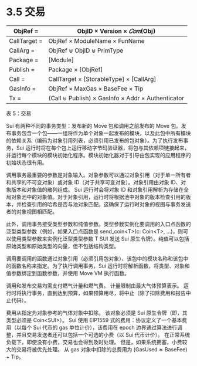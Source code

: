 # 3.5 交易

| ObjRef =     | ObjID × Version × _𝐶𝑜𝑚_(Obj)                   |
| ------------ | ------------------------------------------------- |
| CallTarget = | ObjRef × ModuleName × FunName                     |
| CallArg =    | ObjRef ⊎ ObjID ⊎ PrimType                         |
| Package =    | \[Module]                                         |
| Publish =    | Package × \[ObjRef]                               |
| Call =       | CallTarget × \[StorableType] × \[CallArg]         |
| GasInfo =    | ObjRef × MaxGas × BaseFee × Tip                   |
| Tx =         | (Call ⊎ Publish) × GasInfo × Addr × Authenticator |

表 5：交易

Sui 有两种不同的事务类型：发布新的 Move 包和调用之前发布的 Move 包。发布事务包含一个包——一组将作为单个对象一起发布的模块，以及此包中所有模块的依赖关系（编码为对象引用列表，必须引用已发布的包对象）。为了执行发布事务，Sui 运行时将在每个包上运行移动字节码验证器，将包与其依赖项链接起来，并运行每个模块的模块初始化程序。模块初始化器对于引导由包实现的应用程序的初始状态很有用。

调用事务最重要的参数是对象输入。对象参数可以通过对象引用（对于单一所有者和共享的不可变对象）或对象 ID（对于共享可变对象）。对象引用由对象 ID、对象版本和对象值的散列组成。 Sui 运行时会将对象 ID 和对象引用解析为存储在全局对象池中的对象值。对于对象引用，运行时将根据池中对象的版本检查引用的版本，并检查引用的哈希是否与池对象匹配。这确保了运行时对象的视图与事务发送者的对象视图相匹配。

此外，调用事务接受类型参数和纯值参数。类型参数实例化要调用的入口点函数的泛型类型参数（例如，如果入口点函数是 send\_coin\<T>(c: Coin\<T>, ...)，则可以使用类型参数来实例化泛型类型参数 T SUI 发送 Sui 原生令牌）。纯值可以包括原始类型和原始类型的向量，但不包括结构类型。

调用要调用的函数通过对象引用（必须引用包对象）、该包中的模块名称和该包中的函数名称来指定。为了执行调用事务，Sui 运行时将解析函数，将类型、对象和值参数绑定到函数参数，并使用 Move VM 执行函数。

调用和发布交易均需支付燃气计量和燃气费。 计量限制由最大气体预算表示。 运行时将执行事务，直到达到预算，如果预算用尽，将中止（除了扣除费用和报告中止代码）。

费用从指定为对象参考的气体对象中扣除。 该对象必须是 Sui 原生令牌（即，其类型必须是 Coin\<SUI>）。 Sui 使用 EIP1559 式的费用：协议定义了一个基本费用（以每个 Sui 代币的 gas 单位计价），该费用在 epoch 边界通过算法进行调整，并且交易发送者还可以包括一个可选的小费（以 Sui 代币计价）。 在正常系统负载下，即使没有小费，交易也会得到及时处理。 但是，如果系统拥塞，小费较大的交易将被优先处理。 从 gas 对象中扣除的总费用为 (GasUsed ∗ BaseFee) + Tip。
